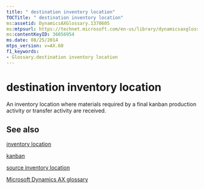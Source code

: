 ```yaml
---
title: " destination inventory location"
TOCTitle: " destination inventory location"
ms:assetid: DynamicsAXGlossary.1370605
ms:mtpsurl: https://technet.microsoft.com/en-us/library/dynamicsaxglossary.1370605(v=AX.60)
ms:contentKeyID: 36056954
ms.date: 08/25/2014
mtps_version: v=AX.60
f1_keywords:
- Glossary.destination inventory location
---
```


# destination inventory location

An inventory location where materials required by a final kanban production activity or transfer activity are received.

## See also

[inventory location](inventory-location.md)

[kanban](kanban.md)

[source inventory location](source-inventory-location.md)

[Microsoft Dynamics AX glossary](glossary/microsoft-dynamics-ax-glossary.md)

  


